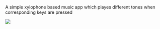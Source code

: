 A simple xylophone based music app which playes different tones when corresponding keys are pressed

<img src= "https://github.com/chandran-jr/flutter-app-dev/blob/master/xylophone/xylophone.PNG">

